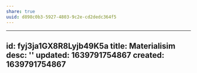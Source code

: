 ```yaml
---
share: true
uuid: d898c0b3-5927-4803-9c2e-cd2dedc364f5
---
```

---
id: fyj3ja1GX8R8Lyjb49K5a
title: Materialisim
desc: ''
updated: 1639791754867
created: 1639791754867
---

